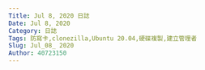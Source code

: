 ```yaml
---
Title: Jul 8, 2020 日誌
Date: Jul 8, 2020
Category: 日誌
Tags: 防寫卡,clonezilla,Ubuntu 20.04,硬碟複製,建立管理者
Slug: Jul_08_ 2020
Author: 40723150
---
```


<!-- PELICAN_END_SUMMARY -->
